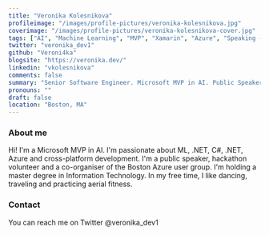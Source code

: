 ```yaml
---
title: "Veronika Kolesnikova"
profileimage: "/images/profile-pictures/veronika-kolesnikova.jpg"
coverimage: "/images/profile-pictures/veronika-kolesnikova-cover.jpg"
tags: ["AI", "Machine Learning", "MVP", "Xamarin", "Azure", "Speaking - in person", "Speaking - virtual", "Mentorship", "MeetUp Organiser"]
twitter: "veronika_dev1"
github: "Veroni4ka"
blogsite: "https://veronika.dev/"
linkedin: "vkolesnikova"
comments: false
summary: "Senior Software Engineer. Microsoft MVP in AI. Public Speaker. Boston Azure user group co-organizer."
pronouns: ""
draft: false
location: "Boston, MA"
---
```



### About me

Hi!
I'm a Microsoft MVP in AI. I'm passionate about ML, .NET, C#, .NET, Azure and cross-platform development. 
I'm a public speaker, hackathon volunteer and a co-organiser of the Boston Azure user group.
I'm holding a master degree in Information Technology. In my free time, I like dancing, traveling and practicing aerial fitness.

### Contact

You can reach me on Twitter @veronika_dev1
